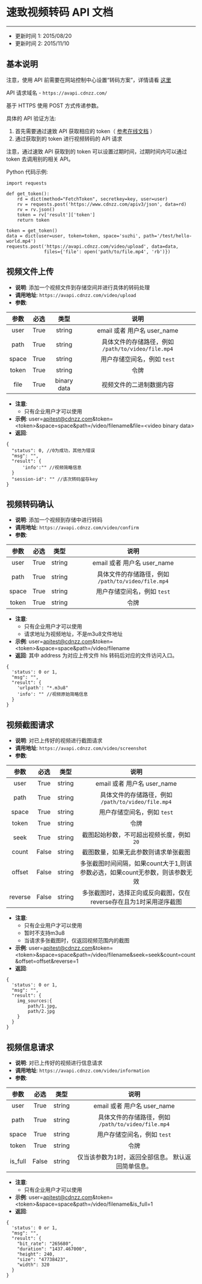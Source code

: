 
# 速致视频转码 API 文档
------------

* 更新时间 1: 2015/08/20
* 更新时间 2: 2015/11/10

## 基本说明

注意，使用 API 前需要在网站控制中心设置“转码方案”，详情请看 [这里](../user-guide/transcode/)

API 请求域名 - `https://avapi.cdnzz.com/`

基于 HTTPS 使用 POST 方式传递参数。

具体的 API 验证方法:

  1. 首先需要通过速致 API 获取相应的 token（ [参考在线文档](https://docs.cdnzz.com/dev/api-v3/#token) ）
  2. 通过获取到的 token 进行视频转码的 API 请求

注意，通过速致 API 获取到的 token 可以设置过期时间，过期时间内可以通过 token 去调用别的相关 API。

Python 代码示例:

```
import requests

def get_token():
    rd = dict(method="FetchToken", secretkey=key, user=user)
    rv = requests.post('https://www.cdnzz.com/apiv3/json', data=rd)
    rv = rv.json()
    token = rv['result']['token']
    return token

token = get_token()
data = dict(user=user, token=token, space='suzhi', path='/test/hello-world.mp4')
requests.post('https://avapi.cdnzz.com/video/upload', data=data,
              files={'file': open('path/to/file.mp4', 'rb')})
```

## 视频文件上传
- **说明**: 添加一个视频文件到存储空间并进行具体的转码处理
- **调用地址**: `https://avapi.cdnzz.com/video/upload`
- **参数**:

| 参数  |     必选  |   类型  | 说明 |
| :-----:  | :---: | :----:  | :-----------------------------------:  |
| user | True | string | email 或者 用户名 user_name |
| path | True | string | 具体文件的存储路径，例如 `/path/to/video/file.mp4` |
| space | True | string | 用户存储空间名，例如 `test` |
| token | True | string | 令牌 |
| file | True | binary data | 视频文件的二进制数据内容 |

- **注意**:
    - 只有企业用户才可以使用
- **示例**:
user=apitest@cdnzz.com&token=<token\>&space=space&path=/video/filename&file=<video binary data\>
- **返回**:

```
{
  "status": 0, //0为成功，其他为错误
  "msg": "",
  "result": {
      'info':"" //视频简略信息
  }
  "session-id": "" //该次转码留存key
}
```

## 视频转码确认
- **说明**: 添加一个视频到存储中进行转码
- **调用地址**: `https://avapi.cdnzz.com/video/confirm`
- **参数**:

| 参数  |     必选  |   类型  | 说明 |
| :-----:  | :---: | :----:  | :-----------------------------------:  |
| user | True | string | email 或者 用户名 user_name |
| path | True | string | 具体文件的存储路径，例如 `/path/to/video/file.mp4` |
| space | True | string | 用户存储空间名，例如 `test` |
| token | True | string | 令牌 |

- **注意**:
    - 只有企业用户才可以使用
    - 请求地址为视频地址，不是m3u8文件地址
- **示例**:
user=apitest@cdnzz.com&token=<token\>&space=space&path=/video/filename
- **返回**:
其中 address 为对应上传文件 hls 转码后对应的文件访问入口。

```
{
  'status': 0 or 1,
  "msg": "",
  "result": {
    'urlpath': "*.m3u8"
    'info': "" //视频原始简略信息
  }
}
```


## 视频截图请求
- **说明**: 对已上传好的视频进行截图请求
- **调用地址**: `https://avapi.cdnzz.com/video/screenshot`
- **参数**:

| 参数  |     必选  |   类型  | 说明 |
| :-----:  | :---: | :----:  | :-----------------------------------:  |
| user | True | string | email 或者 用户名 user_name |
| path | True | string | 具体文件的存储路径，例如 `/path/to/video/file.mp4` |
| space | True | string | 用户存储空间名，例如 `test` |
| token | True | string | 令牌 |
| seek | True | string | 截图起始秒数，不可超出视频长度，例如`20` |
| count | False | string | 截图数量，如果无此参数则请求单张截图 |
| offset | False | string | 多张截图时间间隔，如果count大于1,则该参数必选，如果count无参数，则该参数无效 |
| reverse | False | string | 多张截图时，选择正向或反向截图，仅在reverse存在且为1时采用逆序截图 |

- **注意**:
    - 只有企业用户才可以使用
    - 暂时不支持m3u8
    - 当请求多张截图时，仅返回视频范围内的截图
- **示例**:
user=apitest@cdnzz.com&token=<token\>&space=space&path=/video/filename&seek=seek&count=count&offset=offset&reverse=1
- **返回**:


```
{
  'status': 0 or 1,
  "msg": "",
  "result": {
    img_sources:{
        path/1.jpg,
        path/2.jpg
    }
  }
}
```


## 视频信息请求
- **说明**: 对已上传好的视频进行信息请求
- **调用地址**: `https://avapi.cdnzz.com/video/information`
- **参数**:

| 参数  |     必选  |   类型  | 说明 |
| :-----:  | :---: | :----:  | :-----------------------------------:  |
| user | True | string | email 或者 用户名 user_name |
| path | True | string | 具体文件的存储路径，例如 `/path/to/video/file.mp4` |
| space | True | string | 用户存储空间名，例如 `test` |
| token | True | string | 令牌 |
| is_full | False | string | 仅当该参数为1时，返回全部信息。 默认返回简单信息。 |

- **注意**:
    - 只有企业用户才可以使用
- **示例**:
user=apitest@cdnzz.com&token=<token\>&space=space&path=/video/filename&is_full=1
- **返回**:


```
{
  'status': 0 or 1,
  "msg": "",
  "result": {
    "bit_rate": "265680", 
    "duration": "1437.467000", 
    "height": 240, 
    "size": "47738423", 
    "width": 320
  }
}
```
